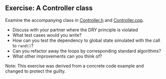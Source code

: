 ## Exercise: A Controller class

Examine the accompanying class in [Controller.h](Controller.h) and [Controller.cpp](Controller.cpp).

* Discuss with your partner where the DRY principle is violated
* What test cases would you write?
* How can you test the dependency to global state simulated with the call to `rand()`?
* Can you refactor away the loops by corresponding standard algorithms?
* What other improvements can you think of?

Note: This exercise was derived from a concrete code example and changed to protect the guilty.